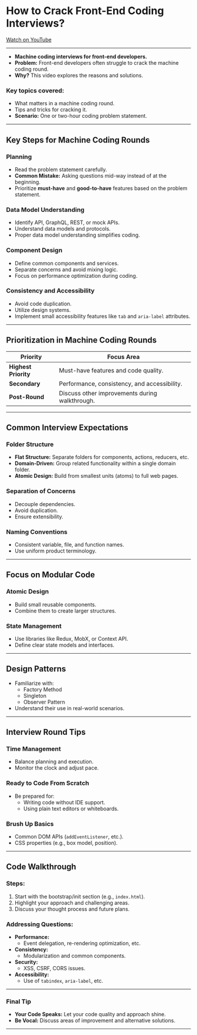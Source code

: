 # How to Crack Front-End Coding Interviews?
[Watch on YouTube](https://www.youtube.com/watch?v=yun65Nk8_vQ)

---


- **Machine coding interviews for front-end developers.**
- **Problem:** Front-end developers often struggle to crack the machine coding round.
- **Why?** This video explores the reasons and solutions.


### **Key topics covered:**
  - What matters in a machine coding round.
  - Tips and tricks for cracking it.
  - **Scenario:** One or two-hour coding problem statement.

---

## Key Steps for Machine Coding Rounds

### **Planning**
- Read the problem statement carefully.
- **Common Mistake:** Asking questions mid-way instead of at the beginning.
- Prioritize **must-have** and **good-to-have** features based on the problem statement.

### **Data Model Understanding**
- Identify API, GraphQL, REST, or mock APIs.
- Understand data models and protocols.
- Proper data model understanding simplifies coding.

### **Component Design**
- Define common components and services.
- Separate concerns and avoid mixing logic.
- Focus on performance optimization during coding.

### **Consistency and Accessibility**
- Avoid code duplication.
- Utilize design systems.
- Implement small accessibility features like `tab` and `aria-label` attributes.

---

## Prioritization in Machine Coding Rounds

| Priority            | Focus Area                                  |
|---------------------|---------------------------------------------|
| **Highest Priority**| Must-have features and code quality.        |
| **Secondary**       | Performance, consistency, and accessibility.|
| **Post-Round**      | Discuss other improvements during walkthrough.|

---

## Common Interview Expectations

### **Folder Structure**
- **Flat Structure:** Separate folders for components, actions, reducers, etc.
- **Domain-Driven:** Group related functionality within a single domain folder.
- **Atomic Design:** Build from smallest units (atoms) to full web pages.

### **Separation of Concerns**
- Decouple dependencies.
- Avoid duplication.
- Ensure extensibility.

### **Naming Conventions**
- Consistent variable, file, and function names.
- Use uniform product terminology.

---

## Focus on Modular Code

### **Atomic Design**
- Build small reusable components.
- Combine them to create larger structures.

### **State Management**
- Use libraries like Redux, MobX, or Context API.
- Define clear state models and interfaces.

---

## Design Patterns

- Familiarize with:
  - Factory Method
  - Singleton
  - Observer Pattern
- Understand their use in real-world scenarios.

---

## Interview Round Tips

### **Time Management**
- Balance planning and execution.
- Monitor the clock and adjust pace.

### **Ready to Code From Scratch**
- Be prepared for:
  - Writing code without IDE support.
  - Using plain text editors or whiteboards.

### **Brush Up Basics**
- Common DOM APIs (`addEventListener`, etc.).
- CSS properties (e.g., box model, position).

---

## Code Walkthrough

### **Steps:**
1. Start with the bootstrap/init section (e.g., `index.html`).
2. Highlight your approach and challenging areas.
3. Discuss your thought process and future plans.

### **Addressing Questions:**
- **Performance:**
  - Event delegation, re-rendering optimization, etc.
- **Consistency:**
  - Modularization and common components.
- **Security:**
  - XSS, CSRF, CORS issues.
- **Accessibility:**
  - Use of `tabindex`, `aria-label`, etc.

---

### Final Tip
- **Your Code Speaks:** Let your code quality and approach shine.
- **Be Vocal:** Discuss areas of improvement and alternative solutions.

---

